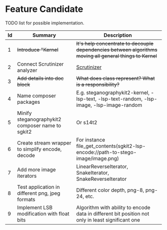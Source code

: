 Feature Candidate
=================
TODO list for possible implementation.

Id  | Summary                                                   | Description
--- |---                                                        | --- 
1   | ~~Introduce "Kernel~~                                     | ~~It's help concentrate to decouple dependencies between algorithms moving all general things to Kernel~~
2   | Connect Scrutinizer analyzer                              | [Scrutinizer](https://scrutinizer-ci.com/docs/tools/php/php-analyzer/)
3   | ~~Add details into doc block~~                            | ~~What does class represent? What is a responsibility?~~
4   | Name composer packages                                    | E.g. steganographykit2-kernel, -lsp-text, -lsp-text-random, -lsp-image, -lsp-image-random
5   | Minify steganographykit2 composer name to sgkit2          | Or s14t2
6   | Create stream wrapper to simplify encode, decode          | For instance file_get_contents(sgkit2-lsp-encode://path-to-stego-image/image.png)
7   | Add more image iterators                                  | LinearReverseIterator, SnakeIterator, SnakeReverseIterator
8   | Test application in different png, jpeg formats           | Different color depth, png-8, png-24, etc.           
9   | Implement LSB modification with float bits                | Algorithm with ability to encode data in different bit position not only in least significant one
